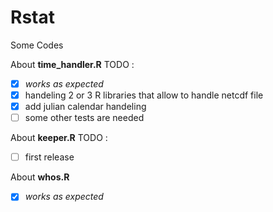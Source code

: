 # Rstat
Some Codes

About **time_handler.R**
TODO : 
- [X] *works as expected*
- [X] handeling 2 or 3 R libraries that allow to handle netcdf file
- [X] add julian calendar handeling
- [ ] some other tests are needed

About **keeper.R**
TODO :
- [ ] first release

About **whos.R**
- [X] *works as expected*

